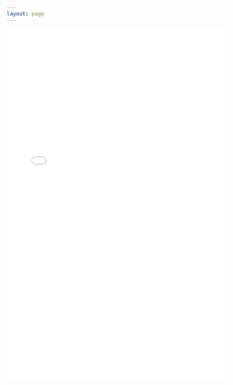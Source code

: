 ```yaml
---
layout: page
---
```

<iframe src="/research-life/cv.html" width="100%"  style="border: none; min-height: 800px;"></iframe>


